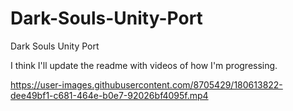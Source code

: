 # Dark-Souls-Unity-Port
Dark Souls Unity Port

I think I'll update the readme with videos of how I'm progressing.


https://user-images.githubusercontent.com/8705429/180613822-dee49bf1-c681-464e-b0e7-92026bf4095f.mp4

